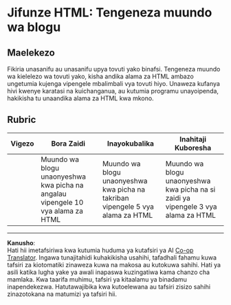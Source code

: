 <!--
CO_OP_TRANSLATOR_METADATA:
{
  "original_hash": "970776c81401c9aacb34f365edac6b53",
  "translation_date": "2025-08-28T04:14:57+00:00",
  "source_file": "3-terrarium/1-intro-to-html/assignment.md",
  "language_code": "sw"
}
-->
# Jifunze HTML: Tengeneza muundo wa blogu

## Maelekezo

Fikiria unasanifu au unasanifu upya tovuti yako binafsi. Tengeneza muundo wa kielelezo wa tovuti yako, kisha andika alama za HTML ambazo ungetumia kujenga vipengele mbalimbali vya tovuti hiyo. Unaweza kufanya hivi kwenye karatasi na kuichanganua, au kutumia programu unayoipenda, hakikisha tu unaandika alama za HTML kwa mkono.

## Rubric

| Vigezo   | Bora Zaidi                                                                        | Inayokubalika                                                                    | Inahitaji Kuboresha                                                              |
| -------- | --------------------------------------------------------------------------------- | -------------------------------------------------------------------------------- | -------------------------------------------------------------------------------- |
|          | Muundo wa blogu unaonyeshwa kwa picha na angalau vipengele 10 vya alama za HTML   | Muundo wa blogu unaonyeshwa kwa picha na takriban vipengele 5 vya alama za HTML | Muundo wa blogu unaonyeshwa kwa picha na si zaidi ya vipengele 3 vya alama za HTML |

---

**Kanusho**:  
Hati hii imetafsiriwa kwa kutumia huduma ya kutafsiri ya AI [Co-op Translator](https://github.com/Azure/co-op-translator). Ingawa tunajitahidi kuhakikisha usahihi, tafadhali fahamu kuwa tafsiri za kiotomatiki zinaweza kuwa na makosa au kutokuwa sahihi. Hati ya asili katika lugha yake ya awali inapaswa kuzingatiwa kama chanzo cha mamlaka. Kwa taarifa muhimu, tafsiri ya kitaalamu ya binadamu inapendekezwa. Hatutawajibika kwa kutoelewana au tafsiri zisizo sahihi zinazotokana na matumizi ya tafsiri hii.